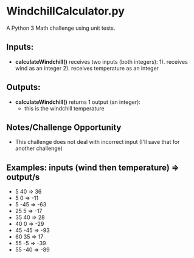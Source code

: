 # WindchillCalculator.py
A Python 3 Math challenge using unit tests.

**Inputs:**
----------
* **calculateWindchill()** receives two inputs (both integers):
  1). receives wind as an integer
  2). receives temperature as an integer

**Outputs:**
------------
* **calculateWindchill()** returns 1 output (an integer):
    * this is the windchill temperature

**Notes/Challenge Opportunity**
-------------
* This challenge does not deal with incorrect input (I'll save that for another challenge)

**Examples:**
inputs (wind then temperature) => output/s
--------------------------------
* 5 40 => 36
* 5 0 => -11
* 5 -45 => -63
* 25 5 => -17
* 35 40 => 28
* 40 0 => -29
* 45 -45 => -93
* 60 35 => 17
* 55 -5 => -39
* 55 -40 => -89
